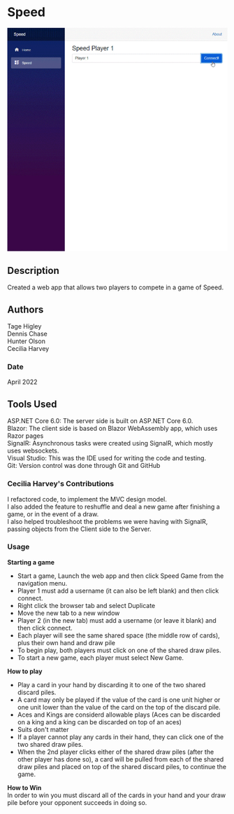 # Speed
![Speed game screen shots GIF](ScreenShots/Speed.gif) <br>

## Description
Created a web app that allows two players to compete in a game of Speed. <br>

## Authors
Tage Higley <br>
Dennis Chase <br>
Hunter Olson <br>
Cecilia Harvey <br>

### Date
April 2022 <br>

## Tools Used
ASP.NET Core 6.0: The server side is built on ASP.NET Core 6.0. <br>
Blazor: The client side is based on Blazor WebAssembly app, which uses Razor pages <br>
SignalR: Asynchronous tasks were created using SignalR, which mostly uses websockets. <br>
Visual Studio: This was the IDE used for writing the code and testing. <br>
Git: Version control was done through Git and GitHub <br>

### Cecilia Harvey's Contributions
I refactored code, to implement the MVC design model. <br>
I also added the feature to reshuffle and deal a new game after finishing a game, or in the event of a draw. <br>
I also helped troubleshoot the problems we were having with SignalR, passing objects from the Client side to the Server. <br>

### Usage
**Starting a game**
- Start a game, Launch the web app and then click Speed Game from the navigation menu. 
- Player 1 must add a username (it can also be left blank) and then click connect.
- Right click the browser tab and select Duplicate
- Move the new tab to a new window
- Player 2 (in the new tab) must add a username (or leave it blank) and then click connect. 
- Each player will see the same shared space (the middle row of cards), plus their own hand and draw pile
- To begin play, both players must click on one of the shared draw piles. 
- To start a new game, each player must select New Game.

**How to play**
- Play a card in your hand by discarding it to one of the two shared discard piles. 
- A card may only be played if the value of the card is one unit higher or one unit lower than the value of the card on the top of the discard pile. 
- Aces and Kings are considerd allowable plays (Aces can be discarded on a king and a king can be discarded on top of an aces)
- Suits don't matter
- If a player cannot play any cards in their hand, they can click one of the two shared draw piles. 
- When the 2nd player clicks either of the shared draw piles (after the other player has done so), a card will be pulled from each of the shared draw piles and placed on top of the shared discard piles, to continue the game. 

**How to Win**<br>
In order to win you must discard all of the cards in your hand and your draw pile before your opponent succeeds in doing so.

